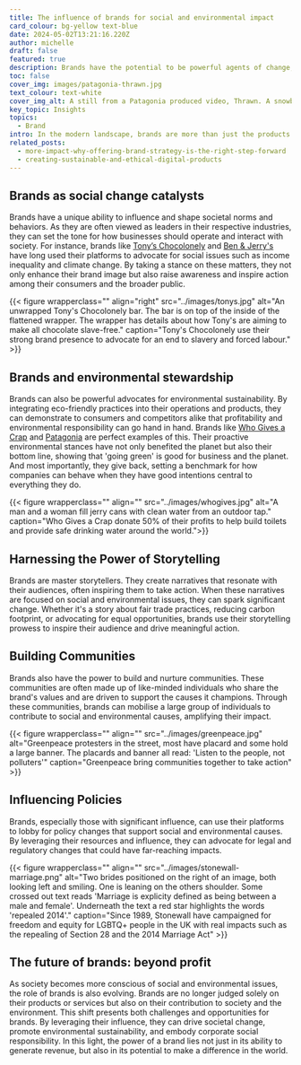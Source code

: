 ```yaml
---
title: The influence of brands for social and environmental impact
card_colour: bg-yellow text-blue
date: 2024-05-02T13:21:16.220Z
author: michelle
draft: false
featured: true
description: Brands have the potential to be powerful agents of change, driving social and environmental impact.
toc: false
cover_img: images/patagonia-thrawn.jpg
text_colour: text-white
cover_img_alt: A still from a Patagonia produced video, Thrawn. A snowboarding stands on snow, looking down at snow-less peaks.
key_topic: Insights
topics:
  - Brand
intro: In the modern landscape, brands are more than just the products or services they offer. They have the potential to be powerful agents of change, driving social and environmental impact. Brands act as the face and voice of a company, and when used effectively, they can inspire, motivate, and lead people towards a better future.
related_posts:
  - more-impact-why-offering-brand-strategy-is-the-right-step-forward
  - creating-sustainable-and-ethical-digital-products
---
```



## Brands as social change catalysts

Brands have a unique ability to influence and shape societal norms and behaviors. As they are often viewed as leaders in their respective industries, they can set the tone for how businesses should operate and interact with society. For instance, brands like [Tony’s Chocolonely](https://tonyschocolonely.com/uk/en/our-mission/tonys-impact) and [Ben & Jerry's](https://www.benjerry.co.uk/values) have long used their platforms to advocate for social issues such as income inequality and climate change. By taking a stance on these matters, they not only enhance their brand image but also raise awareness and inspire action among their consumers and the broader public.

{{< figure wrapperclass="" align="right" src="../images/tonys.jpg" alt="An unwrapped Tony's Chocolonely bar. The bar is on top of the inside of the flattened wrapper. The wrapper has details about how Tony's are aiming to make all chocolate slave-free." caption="Tony's Chocolonely use their strong brand presence to advocate for an end to slavery and forced labour." >}}

## Brands and environmental stewardship

Brands can also be powerful advocates for environmental sustainability. By integrating eco-friendly practices into their operations and products, they can demonstrate to consumers and competitors alike that profitability and environmental responsibility can go hand in hand. Brands like [Who Gives a Crap](https://uk.whogivesacrap.org/pages/our-impact) and [Patagonia](https://eu.patagonia.com/gb/en/activism/) are perfect examples of this. Their proactive environmental stances have not only benefited the planet but also their bottom line, showing that 'going green' is good for business and the planet. And most importantly, they give back, setting a benchmark for how companies can behave when they have good intentions central to everything they do. 

{{< figure wrapperclass="" align="" src="../images/whogives.jpg" alt="A man and a woman fill jerry cans with clean water from an outdoor tap." caption="Who Gives a Crap donate 50% of their profits to help build toilets and provide safe drinking water around the world.">}}

## Harnessing the Power of Storytelling

Brands are master storytellers. They create narratives that resonate with their audiences, often inspiring them to take action. When these narratives are focused on social and environmental issues, they can spark significant change. Whether it's a story about fair trade practices, reducing carbon footprint, or advocating for equal opportunities, brands use their storytelling prowess to inspire their audience and drive meaningful action.

## Building Communities

Brands also have the power to build and nurture communities. These communities are often made up of like-minded individuals who share the brand's values and are driven to support the causes it champions. Through these communities, brands can mobilise a large group of individuals to contribute to social and environmental causes, amplifying their impact.

{{< figure wrapperclass="" align="" src="../images/greenpeace.jpg" alt="Greenpeace protesters in the street, most have placard and some hold a large banner. The placards and banner all read: 'Listen to the people, not polluters'" caption="Greenpeace bring communities together to take action" >}}

## Influencing Policies

Brands, especially those with significant influence, can use their platforms to lobby for policy changes that support social and environmental causes. By leveraging their resources and influence, they can advocate for legal and regulatory changes that could have far-reaching impacts.


{{< figure wrapperclass="" align="" src="../images/stonewall-marriage.png" alt="Two brides positioned on the right of an image, both looking left and smiling. One is leaning on the others shoulder. Some crossed out text reads 'Marriage is explicity defined as being between a male and female'. Underneath the text a red star highlights the words 'repealed 2014'." caption="Since 1989, Stonewall have campaigned for freedom and equity for LGBTQ+ people in the UK with real impacts such as the repealing of Section 28 and the 2014 Marriage Act" >}}

## The future of brands: beyond profit

As society becomes more conscious of social and environmental issues, the role of brands is also evolving. Brands are no longer judged solely on their products or services but also on their contribution to society and the environment. This shift presents both challenges and opportunities for brands. By leveraging their influence, they can drive societal change, promote environmental sustainability, and embody corporate social responsibility. In this light, the power of a brand lies not just in its ability to generate revenue, but also in its potential to make a difference in the world.